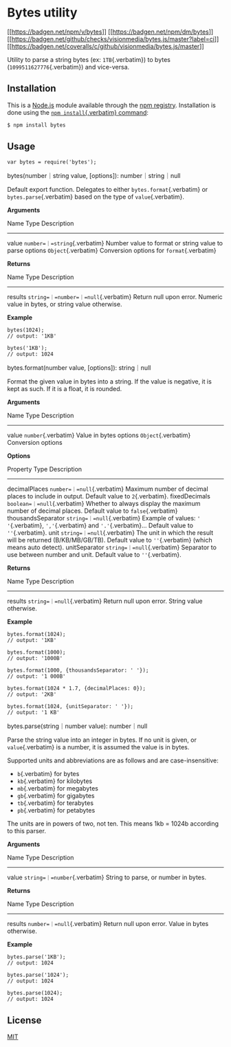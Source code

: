 # Bytes utility

[\[\[<https://badgen.net/npm/v/bytes>](https://npmjs.org/package/bytes)\]\]
[\[\[<https://badgen.net/npm/dm/bytes>](https://npmjs.org/package/bytes)\]\]
[\[\[<https://badgen.net/github/checks/visionmedia/bytes.js/master?label=ci>](https://github.com/visionmedia/bytes.js/actions?query=workflow%3Aci)\]\]
[\[\[<https://badgen.net/coveralls/c/github/visionmedia/bytes.js/master>](https://coveralls.io/r/visionmedia/bytes.js?branch=master)\]\]

Utility to parse a string bytes (ex: `1TB`{.verbatim}) to bytes
(`1099511627776`{.verbatim}) and vice-versa.

## Installation

This is a [Node.js](https://nodejs.org/en/) module available through the
[npm registry](https://www.npmjs.com/). Installation is done using the
[`npm install`{.verbatim}
command](https://docs.npmjs.com/getting-started/installing-npm-packages-locally):

``` {.bash org-language="sh"}
$ npm install bytes
```

## Usage

``` {.javascript org-language="js"}
var bytes = require('bytes');
```

bytes(number｜string value, \[options\]): number｜string｜null

Default export function. Delegates to either `bytes.format`{.verbatim}
or `bytes.parse`{.verbatim} based on the type of `value`{.verbatim}.

**Arguments**

  Name      Type                            Description
  --------- ------------------------------- -------------------------------------------------
  value     `number=｜=string`{.verbatim}   Number value to format or string value to parse
  options   `Object`{.verbatim}             Conversion options for `format`{.verbatim}

**Returns**

  Name      Type                                    Description
  --------- --------------------------------------- ----------------------------------------------------------------------------
  results   `string=｜=number=｜=null`{.verbatim}   Return null upon error. Numeric value in bytes, or string value otherwise.

**Example**

``` {.javascript org-language="js"}
bytes(1024);
// output: '1KB'

bytes('1KB');
// output: 1024
```

bytes.format(number value, \[options\]): string｜null

Format the given value in bytes into a string. If the value is negative,
it is kept as such. If it is a float, it is rounded.

**Arguments**

  Name      Type                  Description
  --------- --------------------- --------------------
  value     `number`{.verbatim}   Value in bytes
  options   `Object`{.verbatim}   Conversion options

**Options**

  Property             Type                           Description
  -------------------- ------------------------------ ----------------------------------------------------------------------------------------------------------------------------
  decimalPlaces        `number=｜=null`{.verbatim}    Maximum number of decimal places to include in output. Default value to `2`{.verbatim}.
  fixedDecimals        `boolean=｜=null`{.verbatim}   Whether to always display the maximum number of decimal places. Default value to `false`{.verbatim}
  thousandsSeparator   `string=｜=null`{.verbatim}    Example of values: `' '`{.verbatim}, `','`{.verbatim} and `'.'`{.verbatim}... Default value to `''`{.verbatim}.
  unit                 `string=｜=null`{.verbatim}    The unit in which the result will be returned (B/KB/MB/GB/TB). Default value to `''`{.verbatim} (which means auto detect).
  unitSeparator        `string=｜=null`{.verbatim}    Separator to use between number and unit. Default value to `''`{.verbatim}.

**Returns**

  Name      Type                          Description
  --------- ----------------------------- -------------------------------------------------
  results   `string=｜=null`{.verbatim}   Return null upon error. String value otherwise.

**Example**

``` {.javascript org-language="js"}
bytes.format(1024);
// output: '1KB'

bytes.format(1000);
// output: '1000B'

bytes.format(1000, {thousandsSeparator: ' '});
// output: '1 000B'

bytes.format(1024 * 1.7, {decimalPlaces: 0});
// output: '2KB'

bytes.format(1024, {unitSeparator: ' '});
// output: '1 KB'
```

bytes.parse(string｜number value): number｜null

Parse the string value into an integer in bytes. If no unit is given, or
`value`{.verbatim} is a number, it is assumed the value is in bytes.

Supported units and abbreviations are as follows and are
case-insensitive:

- `b`{.verbatim} for bytes
- `kb`{.verbatim} for kilobytes
- `mb`{.verbatim} for megabytes
- `gb`{.verbatim} for gigabytes
- `tb`{.verbatim} for terabytes
- `pb`{.verbatim} for petabytes

The units are in powers of two, not ten. This means 1kb = 1024b
according to this parser.

**Arguments**

  Name    Type                            Description
  ------- ------------------------------- --------------------------------------
  value   `string=｜=number`{.verbatim}   String to parse, or number in bytes.

**Returns**

  Name      Type                          Description
  --------- ----------------------------- ---------------------------------------------------
  results   `number=｜=null`{.verbatim}   Return null upon error. Value in bytes otherwise.

**Example**

``` {.javascript org-language="js"}
bytes.parse('1KB');
// output: 1024

bytes.parse('1024');
// output: 1024

bytes.parse(1024);
// output: 1024
```

## License

[MIT](LICENSE)
